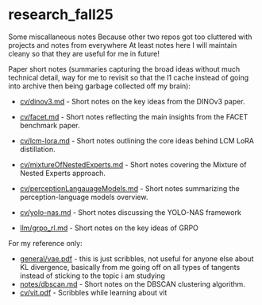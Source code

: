 # research_fall25

Some miscallaneous notes
Because other two repos got too cluttered with projects and notes from everywhere
At least notes here I will maintain cleany so that they are useful for me in future!

Paper short notes (summaries capturing the broad ideas without much technical detail, way for me to revisit so that the l1 cache instead of going into archive then being garbage collected off my brain):

- [cv/dinov3.md](https://github.com/Dd1235/research_fall25/blob/main/cv/dinov3.md) - Short notes on the key ideas from the DINOv3 paper.
- [cv/facet.md](https://github.com/Dd1235/research_fall25/blob/main/cv/facet.md) - Short notes reflecting the main insights from the FACET benchmark paper.
- [cv/lcm-lora.md](https://github.com/Dd1235/research_fall25/blob/main/cv/lcm-lora.md) - Short notes outlining the core ideas behind LCM LoRA distillation.
- [cv/mixtureOfNestedExperts.md](https://github.com/Dd1235/research_fall25/blob/main/cv/mixtureOfNestedExperts.md) - Short notes covering the Mixture of Nested Experts approach.
- [cv/perceptionLangauageModels.md](https://github.com/Dd1235/research_fall25/blob/main/cv/perceptionLangauageModels.md) - Short notes summarizing the perception-language models overview.
- [cv/yolo-nas.md](https://github.com/Dd1235/research_fall25/blob/main/cv/yolo-nas.md) - Short notes discussing the YOLO-NAS framework

- [llm/grpo_rl.md](https://github.com/Dd1235/research_fall25/blob/main/llm/grpo_rl.md) - Short notes on the key ideas of GRPO

For my reference only:

- [general/vae.pdf](https://github.com/Dd1235/research_fall25/blob/main/general/vae.pdf) - this is just scribbles, not useful for anyone else
  about KL divergence, basically from me going off on all types of tangents instead of sticking to the topic i am studying
- [notes/dbscan.md](https://github.com/Dd1235/research_fall25/blob/main/notes/dbscan.md) - Short notes on the DBSCAN clustering algorithm.
- [cv/vit.pdf](https://github.com/Dd1235/research_fall25/blob/main/cv/vit.pdf) - Scribbles while learning about vit
